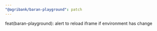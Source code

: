 ```yaml
---
"@agribank/baran-playground": patch
---
```


feat(baran-playground): alert to reload iframe if environment has change
